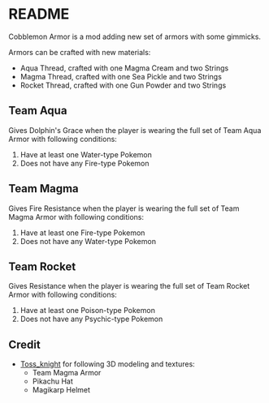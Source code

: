 # README

Cobblemon Armor is a mod adding new set of armors with some gimmicks.

Armors can be crafted with new materials:

- Aqua Thread, crafted with one Magma Cream and two Strings
- Magma Thread, crafted with one Sea Pickle and two Strings
- Rocket Thread, crafted with one Gun Powder and two Strings

## Team Aqua

Gives Dolphin's Grace when the player is wearing the full set of Team Aqua Armor with following conditions:

1. Have at least one Water-type Pokemon
2. Does not have any Fire-type Pokemon

## Team Magma

Gives Fire Resistance when the player is wearing the full set of Team Magma Armor with following conditions:

1. Have at least one Fire-type Pokemon
2. Does not have any Water-type Pokemon

## Team Rocket

Gives Resistance when the player is wearing the full set of Team Rocket Armor with following conditions:

1. Have at least one Poison-type Pokemon
2. Does not have any Psychic-type Pokemon

## Credit

- [Toss_knight](https://discordapp.com/users/831822833553375252) for following 3D modeling and textures:
  - Team Magma Armor
  - Pikachu Hat
  - Magikarp Helmet